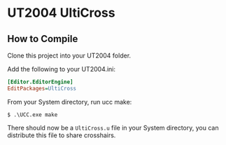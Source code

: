 # UT2004 UltiCross

## How to Compile

Clone this project into your UT2004 folder.

Add the following to your UT2004.ini:

```ini
[Editor.EditorEngine]
EditPackages=UltiCross
```

From your System directory, run ucc make:

```
$ .\UCC.exe make
```

There should now be a `UltiCross.u` file in your System directory, you can
distribute this file to share crosshairs.
